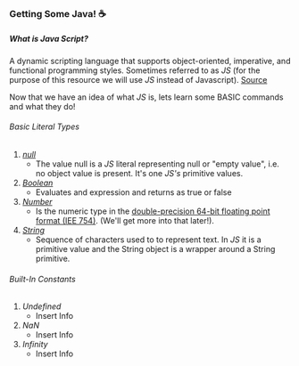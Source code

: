 ### **Getting Some Java!** :coffee:
##### *What is Java Script?*
  A dynamic scripting language that supports object-oriented, imperative, and functional programming styles. Sometimes referred to as *JS* (for the purpose of this resource we will use *JS* instead of Javascript). [Source](https://developer.mozilla.org/en-US/docs/Web/JavaScript)
  
  Now that we have an idea of what *JS* is, lets learn some BASIC commands and what they do!
  
###### *Basic Literal Types*
1. [*null*](https://developer.mozilla.org/en-US/docs/Web/JavaScript/Reference/Global_Objects/null)
    * The value null  is a *JS* literal representing null or "empty value", i.e. no object value is present. It's one *JS's* primitive values.
2. [*Boolean*](https://developer.mozilla.org/en-US/docs/Web/XPath/Functions/boolean)
    * Evaluates and expression and returns as true or false
3. [*Number*](https://developer.mozilla.org/en-US/docs/Glossary/Number)
    * Is the numeric type in the [double-precision 64-bit floating point format (IEE 754)](http://en.wikipedia.org/wiki/Double-precision_floating-point_format). (We'll get more into that later!).
4. [*String*](https://developer.mozilla.org/en-US/docs/Glossary/String)
    * Sequence of characters used to to represent text. In *JS* it is a primitive value and the String object is a wrapper around a String primitive.

###### *Built-In Constants*
1. *Undefined*
    * Insert Info
2. *NaN*
    * Insert Info
3. *Infinity*
    * Insert Info
